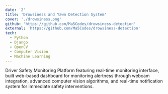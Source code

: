 ```yaml
---
date: '2'
title: 'Drowsiness and Yawn Detection System'
cover: './drowsiness.png'
github: 'https://github.com/Ma5Codes/drowsiness-detection'
external: 'https://github.com/Ma5Codes/drowsiness-detection'
tech:
  - Python
  - Django
  - OpenCV
  - Computer Vision
  - Machine Learning
---
```


Driver Safety Monitoring Platform featuring real-time monitoring interface, built web-based dashboard for monitoring alertness through webcam integration, advanced computer vision algorithms, and real-time notification system for immediate safety interventions.